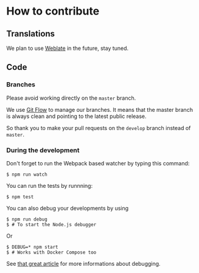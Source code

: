 # How to contribute


## Translations

We plan to use [Weblate](https://hosted.weblate.org) in the future, stay tuned.


## Code

### Branches

Please avoid working directly on the `master` branch.

We use [Git Flow](https://github.com/nvie/gitflow) to manage our branches. It means that the master branch is always clean and pointing to the latest public release.

So thank you to make your pull requests on the `develop` branch instead of `master`.


### During the development

Don't forget to run the Webpack based watcher by typing this command:

```
$ npm run watch
```

You can run the tests by runnning:

```
$ npm test
```

You can also debug your developments by using

```
$ npm run debug
$ # To start the Node.js debugger
```

Or

```
$ DEBUG=* npm start
$ # Works with Docker Compose too
```

See [that great article](https://blog.risingstack.com/node-hero-node-js-debugging-tutorial) for more informations about debugging.
